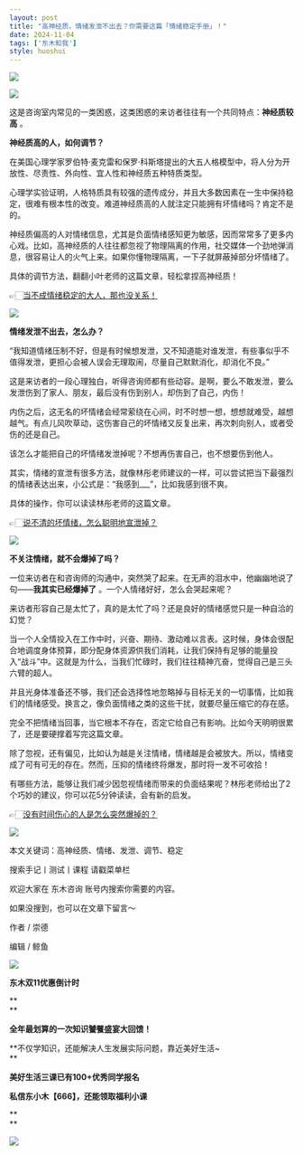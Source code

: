 ```yaml
---
layout: post
title: "高神经质，情绪发泄不出去？你需要这篇「情绪稳定手册」！"
date: 2024-11-04
tags: ['东木和我']
style: huoshui
---
```


![](/assets/post_images/2024-11-04-17319182323730.7124686602726202.jpeg)



![](/assets/post_images/2024-11-04-17319182321500.009997579279973579.jpeg)

这是咨询室内常见的一类困惑，这类困惑的来访者往往有一个共同特点：**神经质较高** 。

  

**神经质高的人，如何调节？**

  

在美国心理学家罗伯特·麦克雷和保罗·科斯塔提出的大五人格模型中，将人分为开放性、尽责性、外向性、宜人性和神经质五种特质类型。

  

心理学实验证明，人格特质具有较强的遗传成分，并且大多数因素在一生中保持稳定，很难有根本性的改变。难道神经质高的人就注定只能拥有坏情绪吗？肯定不是的。

  

神经质偏高的人对情绪信息，尤其是负面情绪感知更为敏感，因而常常多了更多内心戏。比如，高神经质的人往往都忽视了物理隔离的作用，社交媒体一个劲地弹消息，很容易让人的火气上来。如果你懂物理隔离，一下子就屏蔽掉部分坏情绪了。

  

具体的调节方法，翻翻小叶老师的这篇文章，轻松拿捏高神经质！

👉🏻[当不成情绪稳定的大人，那也没关系！](http://mp.weixin.qq.com/s?__biz=MzkyNTY0NTMzNQ==&mid=2247488698&idx=1&sn=65d811a6d69755c1354a42712e6f597e&chksm=c1c23bc2f6b5b2d4698f4361610c211980dc580b938cd8d8de16bd72ca6b204c30e8e130e9be&scene=21#wechat_redirect)

[![](/assets/post_images/2024-11-04-17319182327360.7914212442776178.png)](http://mp.weixin.qq.com/s?__biz=MzkyNTY0NTMzNQ==&mid=2247488698&idx=1&sn=65d811a6d69755c1354a42712e6f597e&chksm=c1c23bc2f6b5b2d4698f4361610c211980dc580b938cd8d8de16bd72ca6b204c30e8e130e9be&scene=21#wechat_redirect)

  

**情绪发泄不出去，怎么办？**

  

“我知道情绪压制不好，但是有时候想发泄，又不知道能对谁发泄，有些事似乎不值得发泄，更担心会被人误会无理取闹，尽量自己默默消化，却消化不良。”

  

这是来访者的一段心理独白，听得咨询师都有些动容。是啊，要么不敢发泄，要么发泄伤到了家人、朋友，最后没有伤到别人，却伤到了自己，内伤！

  

内伤之后，这无名的坏情绪会经常萦绕在心间，时不时想一想，想想就难受，越想越气。有点儿风吹草动，这伤害自己的坏情绪又反复出来，再次刺向别人，或者受伤的还是自己。

  

该怎么才能把自己的坏情绪发泄掉呢？不想再伤害自己，也不想要伤到他人。

  

其实，情绪的宣泄有很多方法，就像林彤老师建议的一样，可以尝试把当下最强烈的情绪表达出来，小公式是：“我感到___”，比如我感到很不爽。

  

具体的操作，你可以读读林彤老师的这篇文章。

👉🏻[说不清的坏情绪，怎么聪明地宣泄掉？](http://mp.weixin.qq.com/s?__biz=MzkyNTY0NTMzNQ==&mid=2247489822&idx=1&sn=fc3affcf5f7ca7d202fe275f1b2ed28f&chksm=c1c23666f6b5bf70035d64167a1da6e42784d1da7ec4be3b326915253a07fa9ce84b1ad6c0de&scene=21#wechat_redirect)

[![](/assets/post_images/2024-11-04-17319182325090.9705811400539697.png)](http://mp.weixin.qq.com/s?__biz=MzkyNTY0NTMzNQ==&mid=2247489822&idx=1&sn=fc3affcf5f7ca7d202fe275f1b2ed28f&chksm=c1c23666f6b5bf70035d64167a1da6e42784d1da7ec4be3b326915253a07fa9ce84b1ad6c0de&scene=21#wechat_redirect)

  

**不关注情绪，就不会爆掉了吗？**

  

一位来访者在和咨询师的沟通中，突然哭了起来。在无声的泪水中，他幽幽地说了句——**我其实已经爆掉了** 。一个人情绪好好，怎么会哭起来呢？

  

来访者形容自己是太忙了，真的是太忙了吗？还是良好的情绪感觉只是一种自洽的幻觉？

  

当一个人全情投入在工作中时，兴奋、期待、激动难以言表。这时候，身体会很配合地调度身体预算，即分配身体资源供我们消耗，让我们保持有足够的能量投入“战斗”中。这就是为什么，当我们忙碌时，我们往往精神亢奋，觉得自己是三头六臂的超人。

  

并且光身体准备还不够，我们还会选择性地忽略掉与目标无关的一切事情，比如我们的情绪感受。换言之，像负面情绪之类的这些干扰，就要尽量压缩它的存在感。

  

完全不把情绪当回事，当它根本不存在，否定它给自己有影响。比如今天明明很累了，还是要硬撑着写完这篇文章。

  

除了忽视，还有偏见，比如认为越是关注情绪，情绪越是会被放大。所以，情绪变成了可有可无的存在。然而，压抑的情绪终将爆发，那时将一发不可收拾！

  

有哪些方法，能够让我们减少因忽视情绪而带来的负面结果呢？林彤老师给出了2个巧妙的建议，你可以花5分钟读读，会有新的启发。

👉🏻[没有时间伤心的人是怎么突然爆掉的？](http://mp.weixin.qq.com/s?__biz=MzkyNTY0NTMzNQ==&mid=2247490019&idx=1&sn=72612eb835a1abe38efe98c92f84e550&chksm=c1c2369bf6b5bf8d8646dfd5fde95cd23402f5a44eb3758fce6ac0c4191bd9a7a7841d932fce&scene=21#wechat_redirect)

[![](/assets/post_images/2024-11-04-17319182326270.6241343795095415.png)](http://mp.weixin.qq.com/s?__biz=MzkyNTY0NTMzNQ==&mid=2247490019&idx=1&sn=72612eb835a1abe38efe98c92f84e550&chksm=c1c2369bf6b5bf8d8646dfd5fde95cd23402f5a44eb3758fce6ac0c4191bd9a7a7841d932fce&scene=21#wechat_redirect)

  

本文关键词：高神经质、情绪、发泄、调节、稳定  

搜索手记丨测试丨课程 请戳菜单栏

欢迎大家在 东木咨询 账号内搜索你需要的内容。

如果没搜到，也可以在文章下留言～

  

作者 / 崇德

编辑 / 鲸鱼

![](/assets/post_images/2024-11-04-17319182321500.6009319187449642.webp)

**东木双11优惠倒计时**

**  
**

**全年最划算的一次知识饕餮盛宴大回馈！**

**不仅学知识，还能解决人生发展实际问题，靠近美好生活~  
**

**美好生活三课已有100+优秀同学报名**

**私信东小木【666】，还能领取福利小课**

**  
**

![](/assets/post_images/2024-11-04-17319182326270.7562546206274436.webp)